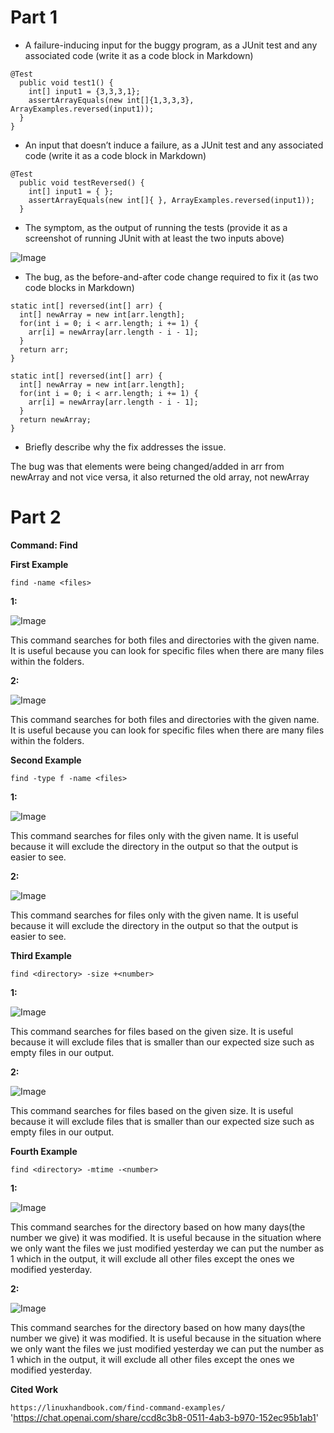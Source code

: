 Part 1
=========


* A failure-inducing input for the buggy program, as a JUnit test and any associated code (write it as a code block in Markdown)


```
@Test
  public void test1() {
    int[] input1 = {3,3,3,1};
    assertArrayEquals(new int[]{1,3,3,3}, ArrayExamples.reversed(input1));
  }
}
```


* An input that doesn’t induce a failure, as a JUnit test and any associated code (write it as a code block in Markdown)


```
@Test
  public void testReversed() {
    int[] input1 = { };
    assertArrayEquals(new int[]{ }, ArrayExamples.reversed(input1));
  }
```


* The symptom, as the output of running the tests (provide it as a screenshot of running JUnit with at least the two inputs above)


![Image](Output.png)


* The bug, as the before-and-after code change required to fix it (as two code blocks in Markdown)


```
static int[] reversed(int[] arr) {
  int[] newArray = new int[arr.length];
  for(int i = 0; i < arr.length; i += 1) {
    arr[i] = newArray[arr.length - i - 1];
  }
  return arr;
}
```


```
static int[] reversed(int[] arr) {
  int[] newArray = new int[arr.length];
  for(int i = 0; i < arr.length; i += 1) {
    arr[i] = newArray[arr.length - i - 1];
  }
  return newArray;
}
```


* Briefly describe why the fix addresses the issue.


The bug was that elements were being changed/added in arr from newArray and not vice versa, it also returned the old array, not newArray


Part 2
=========


**Command: Find** 


**First Example**


`find -name <files>`


**1:**


![Image](Example11.png)


This command searches for both files and directories with the given name. It is useful because you can look for specific files when there are many files within the folders.


**2:**


![Image](Example12.png)


This command searches for both files and directories with the given name. It is useful because you can look for specific files when there are many files within the folders.


**Second Example**


`find -type f -name <files>`


**1:**


![Image](Example21.png)


This command searches for files only with the given name. It is useful because it will exclude the directory in the output so that the output is easier to see.


**2:**


![Image](Example22.png)


This command searches for files only with the given name. It is useful because it will exclude the directory in the output so that the output is easier to see.


**Third Example**


`find <directory> -size +<number>`


**1:**


![Image](Example31.png)


This command searches for files based on the given size. It is useful because it will exclude files that is smaller than our expected size such as empty files in our output.


**2:**


![Image](Example32.png)


This command searches for files based on the given size. It is useful because it will exclude files that is smaller than our expected size such as empty files in our output.


**Fourth Example**


`find <directory> -mtime -<number>`


**1:**


![Image](Example41.png)


This command searches for the directory based on how many days(the number we give) it was modified. It is useful because in the situation where we only want the files we just modified yesterday we can put the number as 1 which in the output, it will exclude all other files except the ones we modified yesterday.


**2:**


![Image](Example42.png)


This command searches for the directory based on how many days(the number we give) it was modified. It is useful because in the situation where we only want the files we just modified yesterday we can put the number as 1 which in the output, it will exclude all other files except the ones we modified yesterday.


**Cited Work**

`https://linuxhandbook.com/find-command-examples/`
'https://chat.openai.com/share/ccd8c3b8-0511-4ab3-b970-152ec95b1ab1'
